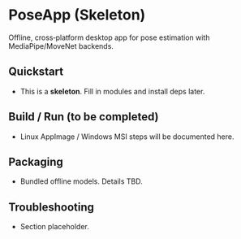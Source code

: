 # PoseApp (Skeleton)

Offline, cross‑platform desktop app for pose estimation with MediaPipe/MoveNet backends.

## Quickstart
- This is a **skeleton**. Fill in modules and install deps later.

## Build / Run (to be completed)
- Linux AppImage / Windows MSI steps will be documented here.

## Packaging
- Bundled offline models. Details TBD.

## Troubleshooting
- Section placeholder.
